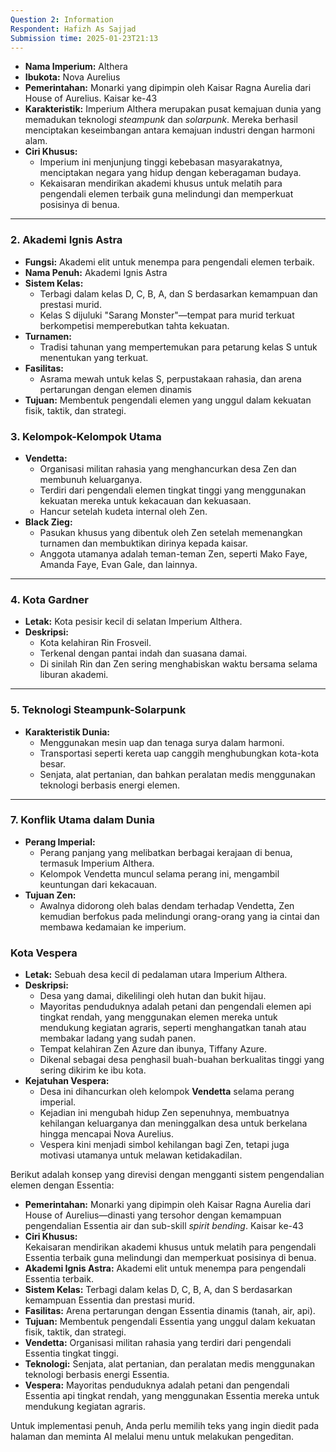 ```yaml
---
Question 2: Information
Respondent: Hafizh As Sajjad
Submission time: 2025-01-23T21:13
---
```

- **Nama Imperium:** Althera
- **Ibukota:** Nova Aurelius
- **Pemerintahan:** Monarki yang dipimpin oleh Kaisar Ragna Aurelia dari House of Aurelius. Kaisar ke-43
- **Karakteristik:** Imperium Althera merupakan pusat kemajuan dunia yang memadukan teknologi _steampunk_ dan _solarpunk_. Mereka berhasil menciptakan keseimbangan antara kemajuan industri dengan harmoni alam.
- **Ciri Khusus:**
    - Imperium ini menjunjung tinggi kebebasan masyarakatnya, menciptakan negara yang hidup dengan keberagaman budaya.
    - Kekaisaran mendirikan akademi khusus untuk melatih para pengendali elemen terbaik guna melindungi dan memperkuat posisinya di benua.

---

### **2. Akademi Ignis Astra**

- **Fungsi:** Akademi elit untuk menempa para pengendali elemen terbaik.
- **Nama Penuh:** Akademi Ignis Astra
- **Sistem Kelas:**
    - Terbagi dalam kelas D, C, B, A, dan S berdasarkan kemampuan dan prestasi murid.
    - Kelas S dijuluki "Sarang Monster"—tempat para murid terkuat berkompetisi memperebutkan tahta kekuatan.
- **Turnamen:**
    - Tradisi tahunan yang mempertemukan para petarung kelas S untuk menentukan yang terkuat.
- **Fasilitas:**
    - Asrama mewah untuk kelas S, perpustakaan rahasia, dan arena pertarungan dengan elemen dinamis
- **Tujuan:** Membentuk pengendali elemen yang unggul dalam kekuatan fisik, taktik, dan strategi.

### **3. Kelompok-Kelompok Utama**

- **Vendetta:**
    - Organisasi militan rahasia yang menghancurkan desa Zen dan membunuh keluarganya.
    - Terdiri dari pengendali elemen tingkat tinggi yang menggunakan kekuatan mereka untuk kekacauan dan kekuasaan.
    - Hancur setelah kudeta internal oleh Zen.
- **Black Zieg:**
    - Pasukan khusus yang dibentuk oleh Zen setelah memenangkan turnamen dan membuktikan dirinya kepada kaisar.
    - Anggota utamanya adalah teman-teman Zen, seperti Mako Faye, Amanda Faye, Evan Gale, dan lainnya.

---

### **4. Kota Gardner**

- **Letak:** Kota pesisir kecil di selatan Imperium Althera.
- **Deskripsi:**
    - Kota kelahiran Rin Frosveil.
    - Terkenal dengan pantai indah dan suasana damai.
    - Di sinilah Rin dan Zen sering menghabiskan waktu bersama selama liburan akademi.

---

### **5. Teknologi Steampunk-Solarpunk**

- **Karakteristik Dunia:**
    - Menggunakan mesin uap dan tenaga surya dalam harmoni.
    - Transportasi seperti kereta uap canggih menghubungkan kota-kota besar.
    - Senjata, alat pertanian, dan bahkan peralatan medis menggunakan teknologi berbasis energi elemen.

---

### **7. Konflik Utama dalam Dunia**

- **Perang Imperial:**
    - Perang panjang yang melibatkan berbagai kerajaan di benua, termasuk Imperium Althera.
    - Kelompok Vendetta muncul selama perang ini, mengambil keuntungan dari kekacauan.
- **Tujuan Zen:**
    - Awalnya didorong oleh balas dendam terhadap Vendetta, Zen kemudian berfokus pada melindungi orang-orang yang ia cintai dan membawa kedamaian ke imperium.

  

### **Kota Vespera**

- **Letak:** Sebuah desa kecil di pedalaman utara Imperium Althera.
- **Deskripsi:**
    - Desa yang damai, dikelilingi oleh hutan dan bukit hijau.
    - Mayoritas penduduknya adalah petani dan pengendali elemen api tingkat rendah, yang menggunakan elemen mereka untuk mendukung kegiatan agraris, seperti menghangatkan tanah atau membakar ladang yang sudah panen.
    - Tempat kelahiran Zen Azure dan ibunya, Tiffany Azure.
    - Dikenal sebagai desa penghasil buah-buahan berkualitas tinggi yang sering dikirim ke ibu kota.
- **Kejatuhan Vespera:**
    - Desa ini dihancurkan oleh kelompok **Vendetta** selama perang imperial.
    - Kejadian ini mengubah hidup Zen sepenuhnya, membuatnya kehilangan keluarganya dan meninggalkan desa untuk berkelana hingga mencapai Nova Aurelius.
    - Vespera kini menjadi simbol kehilangan bagi Zen, tetapi juga motivasi utamanya untuk melawan ketidakadilan.

Berikut adalah konsep yang direvisi dengan mengganti sistem pengendalian elemen dengan Essentia:

- **Pemerintahan:** Monarki yang dipimpin oleh Kaisar Ragna Aurelia dari House of Aurelius—dinasti yang tersohor dengan kemampuan pengendalian Essentia air dan sub-skill _spirit bending_. Kaisar ke-43
- **Ciri Khusus:**  
    Kekaisaran mendirikan akademi khusus untuk melatih para pengendali Essentia terbaik guna melindungi dan memperkuat posisinya di benua.
- **Akademi Ignis Astra:** Akademi elit untuk menempa para pengendali Essentia terbaik.
- **Sistem Kelas:** Terbagi dalam kelas D, C, B, A, dan S berdasarkan kemampuan Essentia dan prestasi murid.
- **Fasilitas:** Arena pertarungan dengan Essentia dinamis (tanah, air, api).
- **Tujuan:** Membentuk pengendali Essentia yang unggul dalam kekuatan fisik, taktik, dan strategi.
- **Vendetta:** Organisasi militan rahasia yang terdiri dari pengendali Essentia tingkat tinggi.
- **Teknologi:** Senjata, alat pertanian, dan peralatan medis menggunakan teknologi berbasis energi Essentia.
- **Vespera:** Mayoritas penduduknya adalah petani dan pengendali Essentia api tingkat rendah, yang menggunakan Essentia mereka untuk mendukung kegiatan agraris.

Untuk implementasi penuh, Anda perlu memilih teks yang ingin diedit pada halaman dan meminta AI melalui menu untuk melakukan pengeditan.